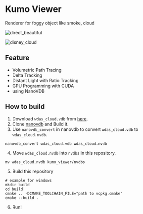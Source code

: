 # Kumo Viewer 
Renderer for foggy object like smoke, cloud

![direct_beautiful](https://user-images.githubusercontent.com/42662735/145596076-375ee456-f26d-426d-8c26-768e3383f714.png)


![disney_cloud](https://user-images.githubusercontent.com/42662735/95776676-c074b580-0cff-11eb-9532-f2abf1d49d9a.png)


## Feature
- Volumetric Path Tracing
- Delta Tracking
- Distant Light with Ratio Tracking
- GPU Programming with CUDA
- using NanoVDB


## How to build

1. Download `wdas_cloud.vdb` from [here](https://disneyanimation.com/data-sets/).
2. Clone [nanovdb](https://github.com/AcademySoftwareFoundation/openvdb/tree/feature/nanovdb) and Build it.
3. Use `nanovdb_convert` in nanovdb to convert `wdas_cloud.vdb` to `wdas_cloud.nvdb`.
```
nanovdb_convert wdas_cloud.vdb wdas_cloud.nvdb
```
4. Move `wdas_cloud.nvdb` into `nvdbs` in this repository.
```
mv wdas_cloud.nvdb kumo_viewer/nvdbs
```
5. Build this repository
```
# example for windows
mkdir build
cd build
cmake .. -DCMAKE_TOOLCHAIN_FILE="path to vcpkg.cmake"
cmake --build .
```
6. Run!
